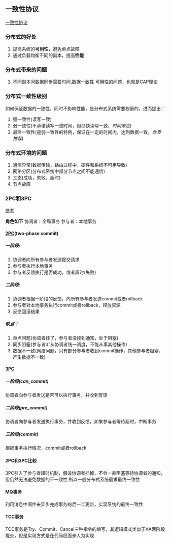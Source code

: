 ## 一致性协议

[一致性协议](https://www.cnblogs.com/leesf456/p/6001278.html)

### 分布式的好处

1. 提高系统的**可用性**，避免单点故障
2. 通过负载均衡不同的副本，提高**性能**

### 分布式带来的问题

1. 不同副本间数据同步需要时间,数据一致性 可用性的问题，也就是CAP理论


### 分布式一致性级别

如何保证数据的一致性，同时不影响性能，是分布式系统需要权衡的，进而提出：

1. 强一致性(读写一致)
2. 弱一致性(不承诺读写一致时间，但尽快读写一致，*时间未定*)
3. 最终一致性(是弱一致性的特例，保证在一定的时间内，达到数据一致，*业界推荐*)

### 分布式环境的问题

1. 通信异常(数据传输，路由过程中，硬件和系统不可用导致)
2. 网络分区(分布式系统中部分节点之间不能通信)
3. 三态(成功，失败，超时)
4. 节点故障

### 2PC和3PC

[参考](https://blog.csdn.net/sofia1217/article/details/53968177)

**角色如下**
协调者：全局事务
参与者：本地事务

#### [2PC](http://www.hollischuang.com/wp-content/uploads/2015/12/success.png)(two-phase commit)

##### 一阶段:

1. 协调者向所有参与者发送提交请求
2. 参与者执行本地事务
3. 参与者反馈执行是否成功，或者超时(失败)

##### 二阶段:

1. 协调者根据一阶段的反馈，向所有参与者发送commit或者rollback
2. 参与者对本地事务执行commit或者rollback，释放资源
3. 反馈回滚结果

##### 缺点：

1. 单点问题(协调者挂了，参与者没接到通知，处于阻塞)
2. 同步阻塞(参与者听从协调者统一调度，不能从事其他操作)
3. 数据不一致(网络问题，只有部分参与者收到commit操作，其他参与者阻塞，产生数据不一致)

#### [3PC]()

##### 一阶段(can_commit)

协调者向参与者发送是否可以执行事务，并收到反馈

##### 二阶段(pre_commit)

协调者向参与者发送执行事务，并收到反馈，如果参与者等待超时，中断事务

##### 三阶段(commit)

根据事务执行情况，commit或者rollback

#### 2PC和3PC比较

3PC引入了参与者超时机制，假设协调者挂掉，不会一直阻塞等待协调者的通知，但仍然无法避免数据的不一致性
所以一般分布式系统最求最终一致性


#### MQ事务

利用消息中间件来异步完成事务的后一半更新，实现系统的最终一致性

#### TCC事务

TCC事务是Try、Commit、Cancel三种指令的缩写，其逻辑模式类似于XA两阶段提交，但是实现方式是在代码层面来人为实现




  